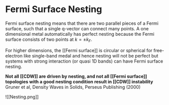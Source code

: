 # Fermi Surface Nesting
Fermi surface nesting means that there are two parallel pieces of a Fermi surface, such that a single q-vector can connect many points. A one dimensional metal automatically has perfect nesting because the Fermi surface consists of two points at  $k= \pm k_F$.

For higher dimensions, the [[Fermi surface]] is circular or spherical for free-electron like single-band medal and hence nesting will not be perfect but systems with strong interaction (or quasi 1D bands) can have Fermi surface nesting.

**Not all [[CDW]] are driven by nesting, and not all [[Fermi surface]] topologies with a good nesting condition result in [[CDW]] instability**
Gruner et al, Density Waves in Solids, Perseus Publishing (2000)


![[Nesting.png]]

